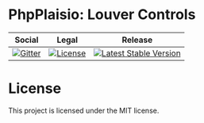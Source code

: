 # PhpPlaisio: Louver Controls

<table>
<thead>
<tr>
<th>Social</th>
<th>Legal</th>
<th>Release</th>
</tr>
</thead>
<tbody>
<tr>
<td>
<a href="https://gitter.im/PhpPlaisio/PhpPlaisio"><img src="https://badges.gitter.im/PhpPlaisio/PhpPlaisio.svg" alt="Gitter"/></a>
</td>
<td>
<a href="https://packagist.org/packages/plaisio/form-louver"><img src="https://poser.pugx.org/plaisio/form-louver/license" alt="License"/></a>
</td>
<td>
<a href="https://packagist.org/packages/plaisio/form-louver"><img src="https://poser.pugx.org/plaisio/form-louver/v/stable" alt="Latest Stable Version"/></a><br/>
</td>
</tr>
</tbody>
</table>     

# License

This project is licensed under the MIT license.
